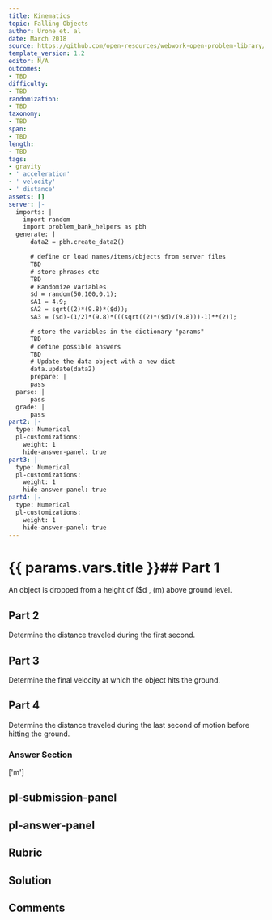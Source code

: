```yaml
---
title: Kinematics
topic: Falling Objects
author: Urone et. al
date: March 2018
source: https://github.com/open-resources/webwork-open-problem-library/tree/master/Contrib/BrockPhysics/College_Physics_Urone/2.Kinematics/NU_U17-2-07-012.pg
template_version: 1.2
editor: N/A
outcomes:
- TBD
difficulty:
- TBD
randomization:
- TBD
taxonomy:
- TBD
span:
- TBD
length:
- TBD
tags:
- gravity
- ' acceleration'
- ' velocity'
- ' distance'
assets: []
server: |-
  imports: |
    import random
    import problem_bank_helpers as pbh
  generate: |
      data2 = pbh.create_data2()

      # define or load names/items/objects from server files
      TBD
      # store phrases etc
      TBD
      # Randomize Variables
      $d = random(50,100,0.1);
      $A1 = 4.9;
      $A2 = sqrt((2)*(9.8)*($d));
      $A3 = ($d)-(1/2)*(9.8)*(((sqrt((2)*($d)/(9.8)))-1)**(2));

      # store the variables in the dictionary "params"
      TBD
      # define possible answers
      TBD
      # Update the data object with a new dict
      data.update(data2)
      prepare: |
      pass
  parse: |
      pass
  grade: |
      pass
part2: |-
  type: Numerical
  pl-customizations:
    weight: 1
    hide-answer-panel: true
part3: |-
  type: Numerical
  pl-customizations:
    weight: 1
    hide-answer-panel: true
part4: |-
  type: Numerical
  pl-customizations:
    weight: 1
    hide-answer-panel: true
---
```


# {{ params.vars.title }}## Part 1 
An object is dropped from a height of ($d , (m) above ground level. 
## Part 2 
Determine the distance traveled during the first second. 
## Part 3 
Determine the final velocity at which the object hits the ground. 
## Part 4 
Determine the distance traveled during the last second of motion before hitting the ground. 


### Answer Section 
['m']

## pl-submission-panel 


## pl-answer-panel 


## Rubric 


## Solution 


## Comments 


